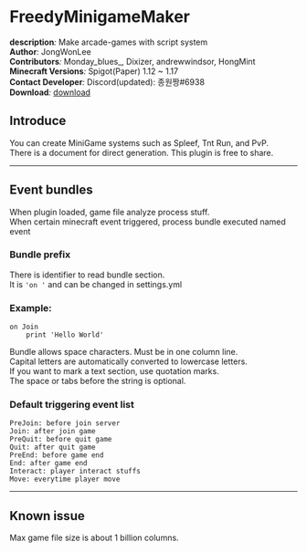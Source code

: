 # FreedyMinigameMaker
**description**_:_ Make arcade-games with script system  
**Author**_:_  JongWonLee  
**Contributors**_:_ Monday_blues_, Dixizer, andrewwindsor, HongMint  
**Minecraft Versions**_:_ Spigot(Paper) 1.12 ~ 1.17  
**Contact Developer**_:_ Discord(updated): 종원짱#6938   
**Download**_:_ [download](https://github.com/FreedyPlugins/FreedyMinigameMaker2/blob/master/jar/FreedyMinigameMaker2.jar)

## Introduce
You can create MiniGame systems such as Spleef, Tnt Run, and PvP.  
There is a document for direct generation. This plugin is free to share.

---

## Event bundles

When plugin loaded, game file analyze process stuff.  
When certain minecraft event triggered, process bundle executed named event

###  Bundle prefix
There is identifier to read bundle section.  
It is `'on '` and can be changed in settings.yml 

### Example:
```
on Join
    print 'Hello World'
```

Bundle allows space characters. Must be in one column line.  
Capital letters are automatically converted to lowercase letters.  
If you want to mark a text section, use quotation marks.   
The space or tabs before the string is optional.

### Default triggering event list

```
PreJoin: before join server
Join: after join game
PreQuit: before quit game
Quit: after quit game
PreEnd: before game end
End: after game end
Interact: player interact stuffs
Move: everytime player move
```

---

## Known issue
Max game file size is about 1 billion columns.  
